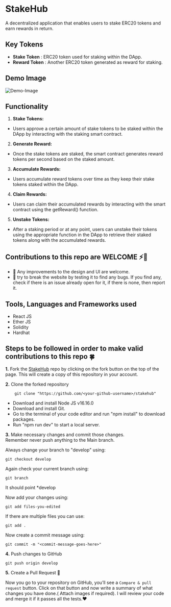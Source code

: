 # StakeHub

A decentralized application that enables users to stake ERC20 tokens and earn rewards in return.

## Key Tokens

- **Stake Token** : ERC20 token used for staking within the DApp.
- **Reward Token** : Another ERC20 token generated as reward for staking.

## Demo Image

![Demo-Image](./demo-img.png)

## Functionality

1. **Stake Tokens:**
* Users approve a certain amount of stake tokens to be staked within the DApp by interacting with the staking smart contract.

2. **Generate Reward:**
* Once the stake tokens are staked, the smart contract generates reward tokens per second based on the staked amount.

3. **Accumulate Rewards:**
* Users accumulate reward tokens over time as they keep their stake tokens staked within the DApp.

4. **Claim Rewards:**
* Users can claim their accumulated rewards by interacting with the smart contract using the getReward() function.

5. **Unstake Tokens:**
* After a staking period or at any point, users can unstake their tokens using the appropriate function in the DApp to retrieve their staked tokens along with the accumulated rewards.

## Contributions to this repo are WELCOME ⚡👋

* :art: Any improvements to the design and UI are welcome.
* :hammer: try to break the website by testing it to find any bugs. If you find any, check if there is an issue already open for it, if there is none, then report it.

## Tools, Languages and Frameworks used

* React JS
* Ether JS
* Solidity
* Hardhat

## Steps to be followed in order to make valid contributions to this repo 🍀

**1.** Fork the [StakeHub](https://github.com/mrinnnmoy/stakehub) repo by clicking on the fork button on the top of the page. This will create a copy of this repository in your account.

**2.** Clone the forked repository

        git clone "https://github.com/<your-github-username>/stakehub"

* Download and install Node JS v16.16.0
* Download and install Git.
* Go to the terminal of your code editor and run "npm install" to download packages.
* Run "npm run dev" to start a local server.

**3.** Make necessary changes and commit those changes. <br />
Remember never push anything to the Main branch. <br />

Always change your branch to "develop" using:

    git checkout develop

Again check your current branch using:

    git branch

It should point \*develop

Now add your changes using:

    git add files-you-edited

If there are multiple files you can use:

    git add .

Now create a commit message using:

    git commit -m "<commit-message-goes-here>"

**4.** Push changes to GitHub

    git push origin develop

**5.** Create a Pull Request 👋<br>

Now you go to your repository on GitHub, you’ll see a `Compare & pull request` button. Click on that button and now write a summary of what changes you have done.( Attach images if required). I will review your code and merge it if it passes all the tests.❤️